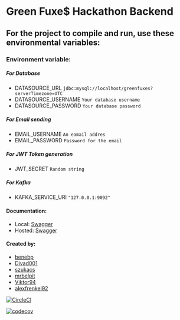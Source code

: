 # Green Fuxe$ Hackathon Backend


## For the project to compile and run, use these environmental variables:

### Environment variable:

##### For Database
- DATASOURCE_URL                            `jdbc:mysql://localhost/greenfuxes?serverTimezone=UTC`
- DATASOURCE_USERNAME                       `Your database username`
- DATASOURCE_PASSWORD                       `Your database password`

##### For Email sending
- EMAIL_USERNAME                            `An eamail addres`
- EMAIL_PASSWORD                            `Password for the email`

##### For JWT Token generation
- JWT_SECRET                                `Random string`

##### For Kafka
- KAFKA_SERVICE_URI                         `"127.0.0.1:9092"`

#### Documentation:
- Local: [Swagger](http://localhost:8080/swagger-ui/index.html)
- Hosted: [Swagger](https://hackathon-back.herokuapp.com/swagger-ui/index.html)


#### Created by:
- [benebp](https://github.com/benebp)
- [Divad001](https://github.com/Divad001)
- [szukacs](https://github.com/szukacs)
- [mrbelpit](https://github.com/mrbelpit)
- [Viktor94](https://github.com/Viktor94)
- [alexfrenkel92](https://github.com/alexfrenkel92)


[![CircleCI](https://circleci.com/gh/Viktor94/hackathon2020_backend.svg?style=svg&circle-token=7abd2359947f17a4cd4c4d8588380133811ab68a)](undefined)

[![codecov](https://codecov.io/gh/Viktor94/hackathon2020_backend/branch/develop/graph/badge.svg?token=81INYO1QQW)](undefined)